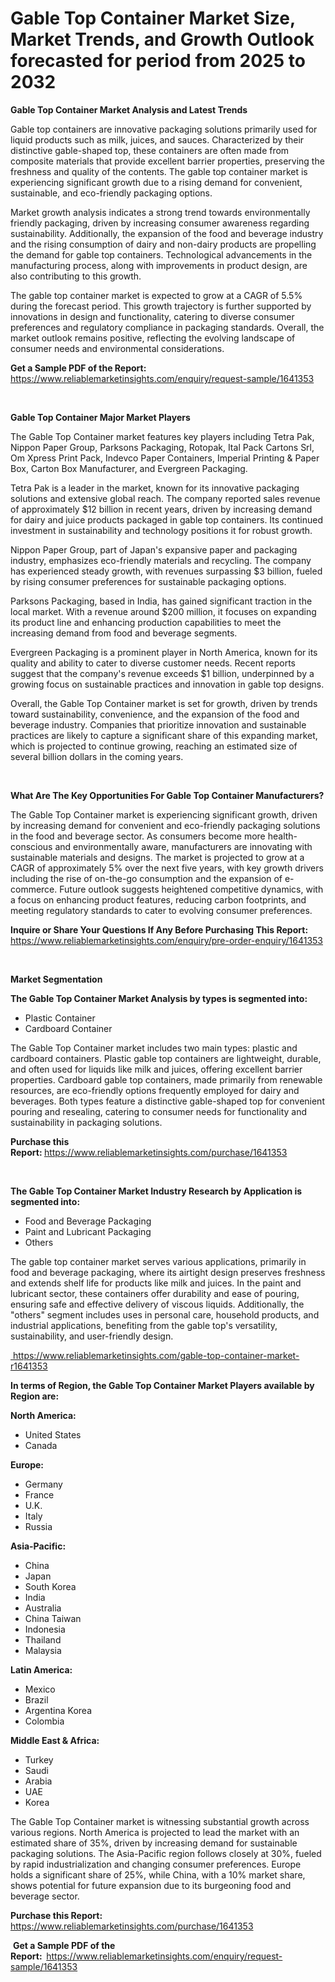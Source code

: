 <p><h1>Gable Top Container Market Size, Market Trends, and Growth Outlook forecasted for period from 2025 to 2032</h1></p><p><strong>Gable Top Container Market Analysis and Latest Trends</strong></p>
<p><p>Gable top containers are innovative packaging solutions primarily used for liquid products such as milk, juices, and sauces. Characterized by their distinctive gable-shaped top, these containers are often made from composite materials that provide excellent barrier properties, preserving the freshness and quality of the contents. The gable top container market is experiencing significant growth due to a rising demand for convenient, sustainable, and eco-friendly packaging options.</p><p>Market growth analysis indicates a strong trend towards environmentally friendly packaging, driven by increasing consumer awareness regarding sustainability. Additionally, the expansion of the food and beverage industry and the rising consumption of dairy and non-dairy products are propelling the demand for gable top containers. Technological advancements in the manufacturing process, along with improvements in product design, are also contributing to this growth.</p><p>The gable top container market is expected to grow at a CAGR of 5.5% during the forecast period. This growth trajectory is further supported by innovations in design and functionality, catering to diverse consumer preferences and regulatory compliance in packaging standards. Overall, the market outlook remains positive, reflecting the evolving landscape of consumer needs and environmental considerations.</p></p>
<p><strong>Get a Sample PDF of the Report:&nbsp;</strong> <a href="https://www.reliablemarketinsights.com/enquiry/request-sample/1641353?utm_campaign=3361&utm_medium=2&utm_source=Github&utm_content=ia&utm_term=19042025&utm_id=gable-top-container">https://www.reliablemarketinsights.com/enquiry/request-sample/1641353</a></p>
<p>&nbsp;</p>
<p><strong>Gable Top Container Major Market Players</strong></p>
<p><p>The Gable Top Container market features key players including Tetra Pak, Nippon Paper Group, Parksons Packaging, Rotopak, Ital Pack Cartons Srl, Om Xpress Print Pack, Indevco Paper Containers, Imperial Printing & Paper Box, Carton Box Manufacturer, and Evergreen Packaging. </p><p>Tetra Pak is a leader in the market, known for its innovative packaging solutions and extensive global reach. The company reported sales revenue of approximately $12 billion in recent years, driven by increasing demand for dairy and juice products packaged in gable top containers. Its continued investment in sustainability and technology positions it for robust growth.</p><p>Nippon Paper Group, part of Japan's expansive paper and packaging industry, emphasizes eco-friendly materials and recycling. The company has experienced steady growth, with revenues surpassing $3 billion, fueled by rising consumer preferences for sustainable packaging options.</p><p>Parksons Packaging, based in India, has gained significant traction in the local market. With a revenue around $200 million, it focuses on expanding its product line and enhancing production capabilities to meet the increasing demand from food and beverage segments.</p><p>Evergreen Packaging is a prominent player in North America, known for its quality and ability to cater to diverse customer needs. Recent reports suggest that the company's revenue exceeds $1 billion, underpinned by a growing focus on sustainable practices and innovation in gable top designs.</p><p>Overall, the Gable Top Container market is set for growth, driven by trends toward sustainability, convenience, and the expansion of the food and beverage industry. Companies that prioritize innovation and sustainable practices are likely to capture a significant share of this expanding market, which is projected to continue growing, reaching an estimated size of several billion dollars in the coming years.</p></p>
<p>&nbsp;</p>
<p><strong>What Are The Key Opportunities For Gable Top Container Manufacturers?</strong></p>
<p><p>The Gable Top Container market is experiencing significant growth, driven by increasing demand for convenient and eco-friendly packaging solutions in the food and beverage sector. As consumers become more health-conscious and environmentally aware, manufacturers are innovating with sustainable materials and designs. The market is projected to grow at a CAGR of approximately 5% over the next five years, with key growth drivers including the rise of on-the-go consumption and the expansion of e-commerce. Future outlook suggests heightened competitive dynamics, with a focus on enhancing product features, reducing carbon footprints, and meeting regulatory standards to cater to evolving consumer preferences.</p></p>
<p><strong>Inquire or Share Your Questions If Any Before Purchasing This Report:</strong> <a href="https://www.reliablemarketinsights.com/enquiry/pre-order-enquiry/1641353?utm_campaign=3361&utm_medium=2&utm_source=Github&utm_content=ia&utm_term=19042025&utm_id=gable-top-container">https://www.reliablemarketinsights.com/enquiry/pre-order-enquiry/1641353</a></p>
<p>&nbsp;</p>
<p><strong>Market Segmentation</strong></p>
<p><strong>The Gable Top Container Market Analysis by types is segmented into:</strong></p>
<p><ul><li>Plastic Container</li><li>Cardboard Container</li></ul></p>
<p><p>The Gable Top Container market includes two main types: plastic and cardboard containers. Plastic gable top containers are lightweight, durable, and often used for liquids like milk and juices, offering excellent barrier properties. Cardboard gable top containers, made primarily from renewable resources, are eco-friendly options frequently employed for dairy and beverages. Both types feature a distinctive gable-shaped top for convenient pouring and resealing, catering to consumer needs for functionality and sustainability in packaging solutions.</p></p>
<p><strong>Purchase this Report:&nbsp;</strong><a href="https://www.reliablemarketinsights.com/purchase/1641353?utm_campaign=3361&utm_medium=2&utm_source=Github&utm_content=ia&utm_term=19042025&utm_id=gable-top-container">https://www.reliablemarketinsights.com/purchase/1641353</a></p>
<p>&nbsp;</p>
<p><strong>The Gable Top Container Market Industry Research by Application is segmented into:</strong></p>
<p><ul><li>Food and Beverage Packaging</li><li>Paint and Lubricant Packaging</li><li>Others</li></ul></p>
<p><p>The gable top container market serves various applications, primarily in food and beverage packaging, where its airtight design preserves freshness and extends shelf life for products like milk and juices. In the paint and lubricant sector, these containers offer durability and ease of pouring, ensuring safe and effective delivery of viscous liquids. Additionally, the "others" segment includes uses in personal care, household products, and industrial applications, benefiting from the gable top's versatility, sustainability, and user-friendly design.</p></p>
<p><a href="https://www.reliablemarketinsights.com/gable-top-container-market-r1641353?utm_campaign=3361&utm_medium=2&utm_source=Github&utm_content=ia&utm_term=19042025&utm_id=gable-top-container">&nbsp;https://www.reliablemarketinsights.com/gable-top-container-market-r1641353</a></p>
<p><strong>In terms of Region, the Gable Top Container Market Players available by Region are:</strong></p>
<p>
    <p> <strong> North America: </strong>
        <ul>
            <li>United States</li>
            <li>Canada</li>
        </ul>
        </p> 
    <p> <strong> Europe: </strong>
        <ul>
            <li>Germany</li>
            <li>France</li>
            <li>U.K.</li>
            <li>Italy</li>
            <li>Russia</li>
        </ul>
        </p> 
    <p> <strong> Asia-Pacific: </strong>
        <ul>
            <li>China</li>
            <li>Japan</li>
            <li>South Korea</li>
            <li>India</li>
            <li>Australia</li>
            <li>China Taiwan</li>
            <li>Indonesia</li>
            <li>Thailand</li>
            <li>Malaysia</li>
        </ul>
        </p> 
    <p> <strong> Latin America: </strong>
        <ul>
            <li>Mexico</li>
            <li>Brazil</li>
            <li>Argentina Korea</li>
            <li>Colombia</li>
        </ul>
        </p> 
    <p> <strong> Middle East & Africa: </strong>
        <ul>
            <li>Turkey</li>
            <li>Saudi</li>
            <li>Arabia</li>
            <li>UAE</li>
            <li>Korea</li>
        </ul>
    </p>
    </p>
<p><p>The Gable Top Container market is witnessing substantial growth across various regions. North America is projected to lead the market with an estimated share of 35%, driven by increasing demand for sustainable packaging solutions. The Asia-Pacific region follows closely at 30%, fueled by rapid industrialization and changing consumer preferences. Europe holds a significant share of 25%, while China, with a 10% market share, shows potential for future expansion due to its burgeoning food and beverage sector.</p></p>
<p><strong>Purchase this Report: </strong><a href="https://www.reliablemarketinsights.com/purchase/1641353?utm_campaign=3361&utm_medium=2&utm_source=Github&utm_content=ia&utm_term=19042025&utm_id=gable-top-container">https://www.reliablemarketinsights.com/purchase/1641353</a></p>
<p>&nbsp;<strong>Get a Sample PDF of the Report:&nbsp;&nbsp;</strong><a href="https://www.reliablemarketinsights.com/enquiry/request-sample/1641353?utm_campaign=3361&utm_medium=2&utm_source=Github&utm_content=ia&utm_term=19042025&utm_id=gable-top-container">https://www.reliablemarketinsights.com/enquiry/request-sample/1641353</a></p>
<p><strong></strong></p>
<p><p></p><p></p><p></p></p>
